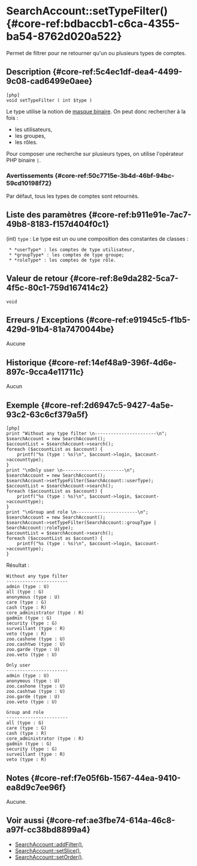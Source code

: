 # SearchAccount::setTypeFilter() {#core-ref:bdbaccb1-c6ca-4355-ba54-8762d020a522}

<div class="short-description">
Permet de filtrer pour ne retourner qu'un ou plusieurs types de comptes.
</div>


## Description {#core-ref:5c4ec1df-dea4-4499-9c08-cad6499e0aee}

    [php]
    void setTypeFilter ( int $type )

Le type utilise la notion de [masque binaire][wfr_bitmask]. On peut donc 
rechercher à la fois :

* les utilisateurs,
* les groupes,
* les rôles.


Pour composer une recherche sur plusieurs types, on utilise l'opérateur PHP
binaire `|`.

### Avertissements {#core-ref:50c7715e-3b4d-46bf-94bc-59cd10198f72}

Par défaut, tous les types de comptes sont retournés.

## Liste des paramètres {#core-ref:b911e91e-7ac7-49b8-8183-f157d404f0c1}

(int) `type`
:   Le type est un ou une composition des constantes de classes :
    
     * *userType* : les comptes de type utilisateur,
     * *groupType* : les comptes de type groupe;
     * *roleType* : les comptes de type rôle.

## Valeur de retour {#core-ref:8e9da282-5ca7-4f5c-80c1-759d167414c2}

`void`

## Erreurs / Exceptions {#core-ref:e91945c5-f1b5-429d-91b4-81a7470044be}

Aucune

## Historique {#core-ref:14ef48a9-396f-4d6e-897c-9cca4e11711c}

Aucun

## Exemple {#core-ref:2d6947c5-9427-4a5e-93c2-63c6cf379a5f}

    [php]
    print "Without any type filter \n-----------------------\n";
    $searchAccount = new SearchAccount();
    $accountList = $searchAccount->search();
    foreach ($accountList as $account) {
        printf("%s (type : %s)\n", $account->login, $account->accounttype);
    }
    print "\nOnly user \n-----------------------\n";
    $searchAccount = new SearchAccount();
    $searchAccount->setTypeFilter(SearchAccount::userType);
    $accountList = $searchAccount->search();
    foreach ($accountList as $account) {
        printf("%s (type : %s)\n", $account->login, $account->accounttype);
    }
    print "\nGroup and role \n-----------------------\n";
    $searchAccount = new SearchAccount();
    $searchAccount->setTypeFilter(SearchAccount::groupType | SearchAccount::roleType);
    $accountList = $searchAccount->search();
    foreach ($accountList as $account) {
        printf("%s (type : %s)\n", $account->login, $account->accounttype);
    }

Résultat :

    Without any type filter 
    -----------------------
    admin (type : U)
    all (type : G)
    anonymous (type : U)
    care (type : G)
    cash (type : R)
    core_administrator (type : R)
    gadmin (type : G)
    security (type : G)
    surveillant (type : R)
    veto (type : R)
    zoo.cashone (type : U)
    zoo.cashtwo (type : U)
    zoo.garde (type : U)
    zoo.veto (type : U)

    Only user 
    -----------------------
    admin (type : U)
    anonymous (type : U)
    zoo.cashone (type : U)
    zoo.cashtwo (type : U)
    zoo.garde (type : U)
    zoo.veto (type : U)

    Group and role 
    -----------------------
    all (type : G)
    care (type : G)
    cash (type : R)
    core_administrator (type : R)
    gadmin (type : G)
    security (type : G)
    surveillant (type : R)
    veto (type : R)

 

## Notes {#core-ref:f7e05f6b-1567-44ea-9410-ea8d9c7ee96f}

Aucune.

## Voir aussi {#core-ref:ae3fbe74-614a-46c8-a97f-cc38bd8899a4}

* [SearchAccount::addFilter()][addFilter],
* [SearchAccount::setSlice()][setSlice],
* [SearchAccount::setOrder()][setOrder].

<!-- links -->

[addFilter]:        #core-ref:e785ea85-d398-4b6f-8a14-0224f0a9e69f
[setSlice]:         #core-ref:c176d2c5-3ca5-4380-8644-9f084f094403
[setStart]:         #core-ref:06f99854-52b7-4c75-9b8d-b0383fb31ebe
[setOrder]:         #core-ref:bc7439f0-71d5-448a-84bd-2dd7200969bd
[wfr_bitmask]:          https://fr.wikipedia.org/wiki/Masque_(informatique) "wikipedia : Bitmask"